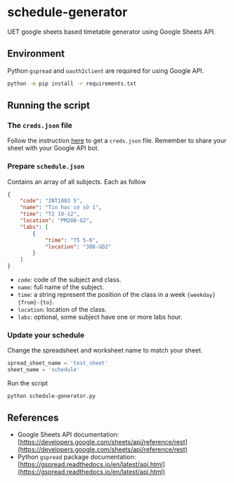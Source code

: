 # schedule-generator

UET google sheets based timetable generator using Google Sheets API.

## Environment

Python `gspread` and `oauth2client` are required for using Google API.
```bash
python -m pip install -r requirements.txt
```

## Running the script

### The `creds.json` file

Follow the instruction [here](https://www.youtube.com/watch?v=cnPlKLEGR7E) to get a `creds.json` file. Remember to share your sheet with your Google API bot.

### Prepare `schedule.json`

Contains an array of all subjects. Each as follow
```json
{
    "code": "INT1003 5",
    "name": "Tin học cơ sở 1",
    "time": "T2 10-12",
    "location": "PM208-G2",
    "labs": [
        {
            "time": "T5 5-6",
            "location": "308-GD2"
        }
    ]
}
```
- `code`: code of the subject and class.
- `name`: full name of the subject.
- `time`: a string represent the position of the class in a week `{weekday} {from}-{to}`.
- `location`: location of the class.
- `labs`: optional, some subject have one or more labs hour.

### Update your schedule

Change the spreadsheet and worksheet name to match your sheet.
```py
spread_sheet_name = 'test_sheet'
sheet_name = 'schedule'
```
Run the script
```
python schedule-generator.py
```

## References

- Google Sheets API documentation: [https://developers.google.com/sheets/api/reference/rest](https://developers.google.com/sheets/api/reference/rest)
- Python `gspread` package documentation: [https://gspread.readthedocs.io/en/latest/api.html](https://gspread.readthedocs.io/en/latest/api.html)